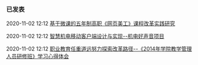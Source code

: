###  已发表

2020-11-02 12:12 [基于微课的五年制高职《网页美工》课程改革实践研究](http://d.wanfangdata.com.cn/periodical/xdzyjy201510044)

2020-11-02 12:12 [智慧机电移动客户端设计与实现--机电好声音项目](http://d.wanfangdata.com.cn/periodical/dxs-jyb201518221)

2020-11-02 12:12 [职业教育任重道远努力探索改革路径--《2014年学院教学管理人员研修班》学习心得体会](http://d.wanfangdata.com.cn/periodical/wysj201421174)



